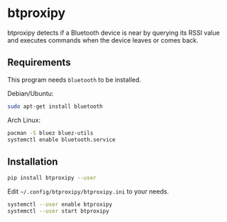 # btproxipy

btproxipy detects if a Bluetooth device is near by querying its RSSI value and executes commands when the device leaves or comes back.

## Requirements

This program needs `bluetooth` to be installed.

Debian/Ubuntu:

``` bash
sudo apt-get install bluetooth
```

Arch Linux:

``` bash
pacman -S bluez bluez-utils
systemctl enable bluetooth.service
```

## Installation

``` bash
pip install btproxipy --user
```

Edit `~/.config/btproxipy/btproxipy.ini` to your needs.

``` bash
systemctl --user enable btproxipy
systemctl --user start btproxipy
```
